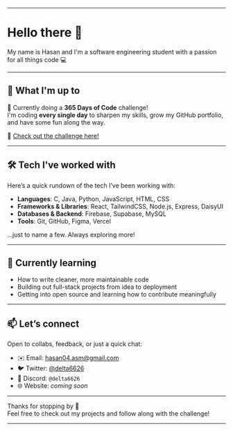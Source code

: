 
---

# Hello there 👋

My name is Hasan and I'm a software engineering student with a passion for all things code 💻  

---

## 🚀 What I'm up to

🎯 Currently doing a **365 Days of Code** challenge!  
I'm coding **every single day** to sharpen my skills, grow my GitHub portfolio, and have some fun along the way.

🔗 [Check out the challenge here!](https://github.com/delta6626/365-days-of-code)

---

## 🛠️ Tech I've worked with

Here’s a quick rundown of the tech I’ve been working with:

- **Languages**: C, Java, Python, JavaScript, HTML, CSS
- **Frameworks & Libraries**: React, TailwindCSS, Node.js, Express, DaisyUI  
- **Databases & Backend**: Firebase, Supabase, MySQL  
- **Tools**: Git, GitHub, Figma, Vercel

...just to name a few. Always exploring more!

---

## 🌱 Currently learning

- How to write cleaner, more maintainable code  
- Building out full-stack projects from idea to deployment  
- Getting into open source and learning how to contribute meaningfully

---

## 📫 Let’s connect

Open to collabs, feedback, or just a quick chat:

- ✉️ Email: hasan04.asm@gmail.com  
- 🐦 Twitter: [@delta6626](https://twitter.com/delta6626)  
- 💬 Discord: `@delta6626`  
- 🌐 Website: *coming soon*

---

Thanks for stopping by 🙌  
Feel free to check out my projects and follow along with the challenge!

---
